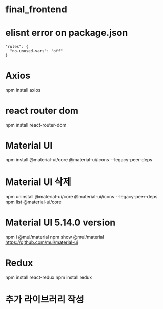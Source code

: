 # final_frontend

# elisnt error on package.json
    "rules": {
      "no-unused-vars": "off"
    }

# Axios
npm install axios

# react router dom
npm install react-router-dom

# Material UI
npm install @material-ui/core @material-ui/icons --legacy-peer-deps

# Material UI 삭제
npm uninstall @material-ui/core @material-ui/icons --legacy-peer-deps
npm list @material-ui/core

# Material UI 5.14.0 version
npm i @mui/material
npm show @mui/material
https://github.com/mui/material-ui

# Redux
npm install react-redux
npm install redux

# 추가 라이브러리 작성